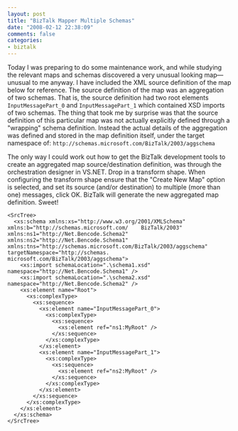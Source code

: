 ```yaml
---
layout: post
title: "BizTalk Mapper Multiple Schemas"
date: "2008-02-12 22:38:09"
comments: false
categories:
- biztalk
---
```



Today I was preparing to do some maintenance work, and while studying the relevant maps and schemas discovered a very unusual looking map—unusual to me anyway. I have included the XML source definition of the map below for reference. The source definition of the map was an aggregation of two schemas. That is, the source definition had two root elements `InputMessagePart_0` and `InputMessagePart_1` which contained XSD imports of two schemas. The thing that took me by surprise was that the source definition of this particular map was not actually explicitly defined through a "wrapping" schema definition. Instead the actual details of the aggregation was defined and stored in the map definition itself, under the target namespace of: `http://schemas.microsoft.com/BizTalk/2003/aggschema`

The only way I could work out how to get the BizTalk development tools to create an aggregated map source/destination definition, was through the orchestration designer in VS.NET. Drop in a transform shape. When configuring the transform shape ensure that the "Create New Map" option is selected, and set its source (and/or destination) to multiple (more than one) messages, click OK. BizTalk will generate the new aggregated map definition. Sweet!

    <SrcTree>
      <xs:schema xmlns:xs="http://www.w3.org/2001/XMLSchema" xmlns:b="http://schemas.microsoft.com/    BizTalk/2003" xmlns:ns1="http://Net.Bencode.Schema2" xmlns:ns2="http://Net.Bencode.Schema1"     xmlns:tns="http://schemas.microsoft.com/BizTalk/2003/aggschema" targetNamespace="http://schemas.    microsoft.com/BizTalk/2003/aggschema">
        <xs:import schemaLocation=".\schema1.xsd" namespace="http://Net.Bencode.Schema1" />
        <xs:import schemaLocation=".\schema2.xsd" namespace="http://Net.Bencode.Schema2" />
        <xs:element name="Root">
          <xs:complexType>
            <xs:sequence>
              <xs:element name="InputMessagePart_0">
                <xs:complexType>
                  <xs:sequence>
                    <xs:element ref="ns1:MyRoot" />
                  </xs:sequence>
                </xs:complexType>
              </xs:element>
              <xs:element name="InputMessagePart_1">
                <xs:complexType>
                  <xs:sequence>
                    <xs:element ref="ns2:MyRoot" />
                  </xs:sequence>
                </xs:complexType>
              </xs:element>
            </xs:sequence>
          </xs:complexType>
        </xs:element>
      </xs:schema>
    </SrcTree>
